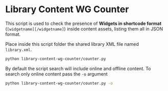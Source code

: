 
# **Library Content WG Counter**

This script is used to check the presence of **Widgets in shortcode format** (`[widgetname][/widgetname]`) inside content assets, listing them all in JSON format.

Place inside this script folder the shared library XML file named `library.xml`.

```sh
python library-content-wg-counter/counter.py
```

By default the script search will include online and offline content. To search only online content pass the `-o` argument

```sh
python library-content-wg-counter/counter.py -o
```
